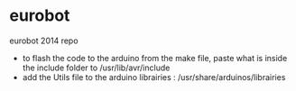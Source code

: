 eurobot
=======

eurobot 2014 repo


- to flash the code to the arduino from the make file, paste what is inside the include folder to /usr/lib/avr/include
- add the Utils file to the arduino librairies : /usr/share/arduinos/librairies



